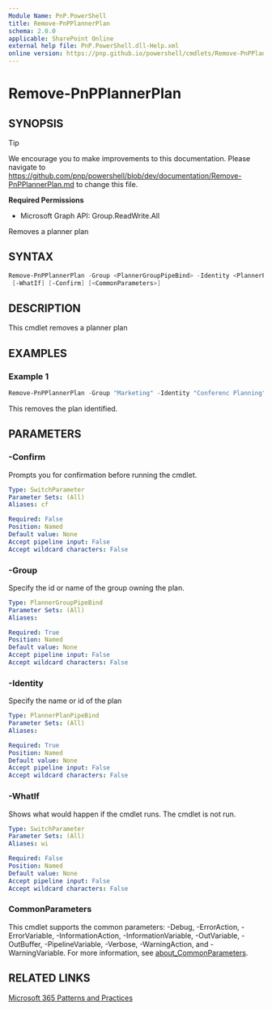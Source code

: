 ```yaml
---
Module Name: PnP.PowerShell
title: Remove-PnPPlannerPlan
schema: 2.0.0
applicable: SharePoint Online
external help file: PnP.PowerShell.dll-Help.xml
online version: https://pnp.github.io/powershell/cmdlets/Remove-PnPPlannerPlan.html
---
```

 
# Remove-PnPPlannerPlan

## SYNOPSIS

> [!TIP]
> We encourage you to make improvements to this documentation. Please navigate to https://github.com/pnp/powershell/blob/dev/documentation/Remove-PnPPlannerPlan.md to change this file.


**Required Permissions**

  * Microsoft Graph API: Group.ReadWrite.All

Removes a planner plan

## SYNTAX

```powershell
Remove-PnPPlannerPlan -Group <PlannerGroupPipeBind> -Identity <PlannerPlanPipeBind> 
 [-WhatIf] [-Confirm] [<CommonParameters>]
```

## DESCRIPTION
This cmdlet removes a planner plan

## EXAMPLES

### Example 1
```powershell
Remove-PnPPlannerPlan -Group "Marketing" -Identity "Conferenc Planning"
```

This removes the plan identified.

## PARAMETERS

### -Confirm
Prompts you for confirmation before running the cmdlet.

```yaml
Type: SwitchParameter
Parameter Sets: (All)
Aliases: cf

Required: False
Position: Named
Default value: None
Accept pipeline input: False
Accept wildcard characters: False
```

### -Group
Specify the id or name of the group owning the plan.

```yaml
Type: PlannerGroupPipeBind
Parameter Sets: (All)
Aliases:

Required: True
Position: Named
Default value: None
Accept pipeline input: False
Accept wildcard characters: False
```

### -Identity
Specify the name or id of the plan

```yaml
Type: PlannerPlanPipeBind
Parameter Sets: (All)
Aliases:

Required: True
Position: Named
Default value: None
Accept pipeline input: False
Accept wildcard characters: False
```

### -WhatIf
Shows what would happen if the cmdlet runs.
The cmdlet is not run.

```yaml
Type: SwitchParameter
Parameter Sets: (All)
Aliases: wi

Required: False
Position: Named
Default value: None
Accept pipeline input: False
Accept wildcard characters: False
```

### CommonParameters
This cmdlet supports the common parameters: -Debug, -ErrorAction, -ErrorVariable, -InformationAction, -InformationVariable, -OutVariable, -OutBuffer, -PipelineVariable, -Verbose, -WarningAction, and -WarningVariable. For more information, see [about_CommonParameters](http://go.microsoft.com/fwlink/?LinkID=113216).

## RELATED LINKS

[Microsoft 365 Patterns and Practices](https://aka.ms/m365pnp)

